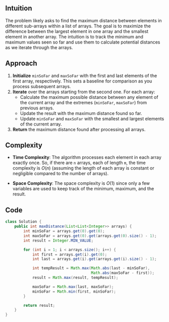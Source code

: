 ## Intuition
The problem likely asks to find the maximum distance between elements in different sub-arrays within a list of arrays. The goal is to maximize the difference between the largest element in one array and the smallest element in another array. The intuition is to track the minimum and maximum values seen so far and use them to calculate potential distances as we iterate through the arrays.

## Approach
1. **Initialize** `minSoFar` and `maxSoFar` with the first and last elements of the first array, respectively. This sets a baseline for comparison as you process subsequent arrays.
2. **Iterate** over the arrays starting from the second one. For each array:
   - Calculate the maximum possible distance between any element of the current array and the extremes (`minSoFar`, `maxSoFar`) from previous arrays.
   - Update the result with the maximum distance found so far.
   - Update `minSoFar` and `maxSoFar` with the smallest and largest elements of the current array.
3. **Return** the maximum distance found after processing all arrays.

## Complexity
- **Time Complexity**: The algorithm processes each element in each array exactly once. So, if there are `n` arrays, each of length `m`, the time complexity is $O(n)$ (assuming the length of each array is constant or negligible compared to the number of arrays).
  
- **Space Complexity**: The space complexity is $O(1)$ since only a few variables are used to keep track of the minimum, maximum, and the result.

## Code
```java
class Solution {
    public int maxDistance(List<List<Integer>> arrays) {
        int minSoFar = arrays.get(0).get(0);
        int maxSoFar = arrays.get(0).get(arrays.get(0).size() - 1);
        int result = Integer.MIN_VALUE;

        for (int i = 1; i < arrays.size(); i++) {
            int first = arrays.get(i).get(0);
            int last = arrays.get(i).get(arrays.get(i).size() - 1);

            int tempResult = Math.max(Math.abs(last - minSoFar),
                                      Math.abs(maxSoFar - first));
            result = Math.max(result, tempResult);

            maxSoFar = Math.max(last, maxSoFar);
            minSoFar = Math.min(first, minSoFar);
        }

        return result;
    }
}
